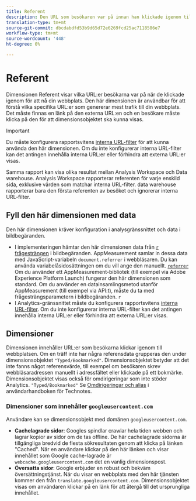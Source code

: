 ```yaml
---
title: Referent
description: Den URL som besökaren var på innan han klickade igenom till din webbplats.
translation-type: tm+mt
source-git-commit: dbcdabdfd53b9d65d72e6269fcd25ac7118586e7
workflow-type: tm+mt
source-wordcount: '448'
ht-degree: 0%

---
```



# Referent

Dimensionen Referent visar vilka URL:er besökarna var på när de klickade igenom för att nå din webbplats. Den här dimensionen är användbar för att förstå vilka specifika URL:er som genererar mest trafik till din webbplats. Det måste finnas en länk på den externa URL:en och en besökare måste klicka på den för att dimensionsobjektet ska kunna visas.

>[!IMPORTANT]
>
>Du måste konfigurera rapportsvitens [interna URL-filter](/help/admin/admin/internal-url-filter-admin.md) för att kunna använda den här dimensionen. Om du inte konfigurerar interna URL-filter kan det antingen innehålla interna URL:er eller förhindra att externa URL:er visas.

Samma rapport kan visa olika resultat mellan Analysis Workspace och Data warehouse. Analysis Workspace rapporterar referenten för varje enskild sida, exklusive värden som matchar interna URL-filter. data warehouse rapporterar bara den första referenten av besöket och ignorerar interna URL-filter.

## Fyll den här dimensionen med data

Den här dimensionen kräver konfiguration i analysgränssnittet och data i bildbegäranden.

* I implementeringen hämtar den här dimensionen data från [`r` frågesträngen](/help/implement/validate/query-parameters.md) i bildbegäranden. AppMeasurement samlar in dessa data med JavaScript-variabeln `document.referrer` i webbläsaren. Du kan använda variabelåsidosättningen om du vill ange den manuellt. [`referrer`](/help/implement/vars/page-vars/referrer.md) Om du använder ett AppMeasurement-bibliotek (till exempel via Adobe Experience Platform Launch) fungerar den här dimensionen som standard. Om du använder en datainsamlingsmetod utanför AppMeasurement (till exempel via API:t), måste du ta med frågesträngsparametern i bildbegäranden. `r`
* I Analytics-gränssnittet måste du konfigurera rapportsvitens [interna URL-filter](/help/admin/admin/internal-url-filter-admin.md). Om du inte konfigurerar interna URL-filter kan det antingen innehålla interna URL:er eller förhindra att externa URL:er visas.

## Dimensioner

Dimensionen innehåller URL:er som besökarna klickar igenom till webbplatsen. Om en träff inte har några referensdata grupperas den under dimensionsobjektet `"Typed/Bookmarked"`. Dimensionsobjektet betyder att det inte fanns något referensvärde, till exempel om besökaren skrev webbläsaradressen manuellt i adressfältet eller klickade på ett bokmärke. Dimensionsobjektet visas också för omdirigeringar som inte stöder Analytics. `"Typed/Bookmarked"` Se [Omdirigeringar och alias](/help/technotes/redirects.md) i användarhandboken för Technotes.

### Dimensioner som innehåller `googleusercontent.com`

Användare kan se dimensionsobjekt med domänen `googleusercontent.com`.

* **Cachelagrade sidor**: Googles spindlar crawlar hela tiden webben och lagrar kopior av sidor om de tas offline. De här cachelagrade sidorna är tillgängliga bredvid de flesta sökresultaten genom att klicka på länken &quot;Cached&quot;. När en användare klickar på den här länken och visar innehållet som Google cache-lagrade är `webcache.googleusercontent.com` det en vanlig dimensionspost.
* **Översatta sidor**: Google erbjuder en robust och bekväm översättningstjänst. När du visar en webbplats med den här tjänsten kommer den från `translate.googleusercontent.com`. Dimensionsobjektet visas om användaren klickar på en länk för att återgå till det ursprungliga innehållet.
